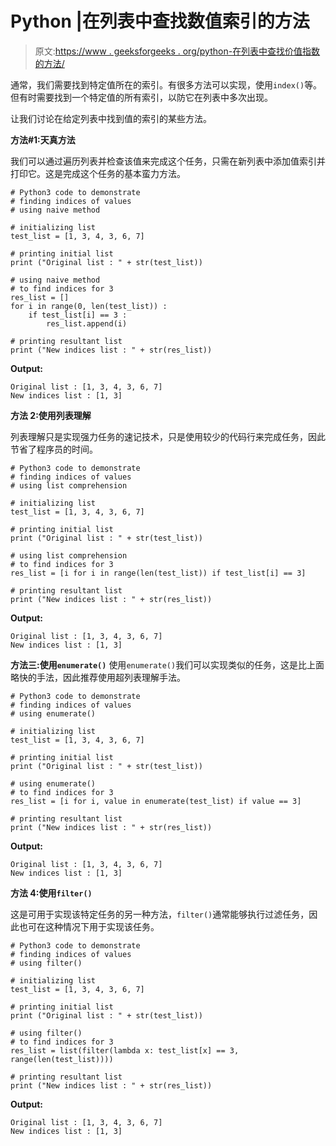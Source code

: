 # Python |在列表中查找数值索引的方法

> 原文:[https://www . geeksforgeeks . org/python-在列表中查找价值指数的方法/](https://www.geeksforgeeks.org/python-ways-to-find-indices-of-value-in-list/)

通常，我们需要找到特定值所在的索引。有很多方法可以实现，使用`index()`等。但有时需要找到一个特定值的所有索引，以防它在列表中多次出现。

让我们讨论在给定列表中找到值的索引的某些方法。

**方法#1:天真方法**

我们可以通过遍历列表并检查该值来完成这个任务，只需在新列表中添加值索引并打印它。这是完成这个任务的基本蛮力方法。

```
# Python3 code to demonstrate 
# finding indices of values
# using naive method 

# initializing list 
test_list = [1, 3, 4, 3, 6, 7]

# printing initial list 
print ("Original list : " + str(test_list))

# using naive method
# to find indices for 3
res_list = []
for i in range(0, len(test_list)) :
    if test_list[i] == 3 :
        res_list.append(i)

# printing resultant list 
print ("New indices list : " + str(res_list))
```

**Output:**

```
Original list : [1, 3, 4, 3, 6, 7]
New indices list : [1, 3]

```

**方法 2:使用列表理解**

列表理解只是实现强力任务的速记技术，只是使用较少的代码行来完成任务，因此节省了程序员的时间。

```
# Python3 code to demonstrate 
# finding indices of values
# using list comprehension 

# initializing list 
test_list = [1, 3, 4, 3, 6, 7]

# printing initial list 
print ("Original list : " + str(test_list))

# using list comprehension
# to find indices for 3
res_list = [i for i in range(len(test_list)) if test_list[i] == 3]

# printing resultant list 
print ("New indices list : " + str(res_list))
```

**Output:**

```
Original list : [1, 3, 4, 3, 6, 7]
New indices list : [1, 3]

```

**方法三:使用`enumerate()`**
使用`enumerate()`我们可以实现类似的任务，这是比上面略快的手法，因此推荐使用超列表理解手法。

```
# Python3 code to demonstrate 
# finding indices of values
# using enumerate()

# initializing list 
test_list = [1, 3, 4, 3, 6, 7]

# printing initial list 
print ("Original list : " + str(test_list))

# using enumerate()
# to find indices for 3
res_list = [i for i, value in enumerate(test_list) if value == 3]

# printing resultant list 
print ("New indices list : " + str(res_list))
```

**Output:**

```
Original list : [1, 3, 4, 3, 6, 7]
New indices list : [1, 3]

```

**方法 4:使用`filter()`**

这是可用于实现该特定任务的另一种方法，`filter()`通常能够执行过滤任务，因此也可在这种情况下用于实现该任务。

```
# Python3 code to demonstrate 
# finding indices of values
# using filter()

# initializing list 
test_list = [1, 3, 4, 3, 6, 7]

# printing initial list 
print ("Original list : " + str(test_list))

# using filter()
# to find indices for 3
res_list = list(filter(lambda x: test_list[x] == 3, range(len(test_list))))

# printing resultant list 
print ("New indices list : " + str(res_list))
```

**Output:**

```
Original list : [1, 3, 4, 3, 6, 7]
New indices list : [1, 3]

```